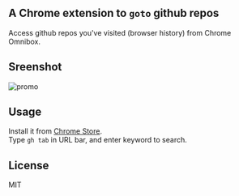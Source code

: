 ## A Chrome extension to `goto` github repos
Access github repos you've visited (browser history) from Chrome Omnibox.

## Sreenshot
![promo](http://i.imgur.com/YFUaklk.png)

## Usage
Install it from [Chrome Store](https://chrome.google.com/webstore/detail/goto-github-repo/jdjgledckgjldgndcmjjakfjmikopghp).  
Type `gh tab` in URL bar, and enter keyword to search.

## License
MIT
